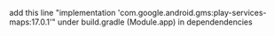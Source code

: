 add this line "implementation 'com.google.android.gms:play-services-maps:17.0.1'" under build.gradle (Module.app) in dependendencies
